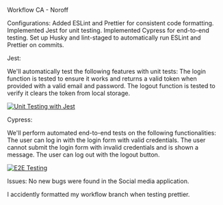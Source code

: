 Workflow CA - Noroff

Configurations:
Added ESLint and Prettier for consistent code formatting.
Implemented Jest for unit testing.
Implemented Cypress for end-to-end testing.
Set up Husky and lint-staged to automatically run ESLint and Prettier on commits.

Jest:

We'll automatically test the following features with unit tests:
The login function is tested to ensure it works and returns a valid token when provided with a valid email and password.
The logout function is tested to verify it clears the token from local storage.

[![Unit Testing with Jest](https://github.com/jakotide/social-media-client/actions/workflows/unit-test.yml/badge.svg)](https://github.com/jakotide/social-media-client/actions/workflows/unit-test.yml)

Cypress:

We'll perform automated end-to-end tests on the following functionalities:
The user can log in with the login form with valid credentials.
The user cannot submit the login form with invalid credentials and is shown a message.
The user can log out with the logout button.

[![E2E Testing](https://github.com/jakotide/social-media-client/actions/workflows/e2e-testing.yml/badge.svg)](https://github.com/jakotide/social-media-client/actions/workflows/e2e-testing.yml)

Issues:
No new bugs were found in the Social media application. 

I accidently formatted my workflow branch when testing prettier. 
